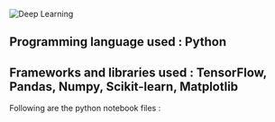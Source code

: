 ![Deep Learning](https://www.gstatic.com/devrel-devsite/prod/v8332a5cec2b627575422eb634078b4a9892f3eac6f9006e54b6e9bbf0bfda91f/tensorflow/images/lockup.svg)
## Programming language used : Python
## Frameworks and libraries used : TensorFlow, Pandas, Numpy, Scikit-learn, Matplotlib
Following are the python notebook files :
